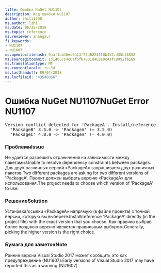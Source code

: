 ```yaml
---
title: Ошибка NuGet NU1107
description: Код ошибки NU1107
author: zhili1208
ms.author: lzhi
ms.date: 06/25/2018
ms.topic: reference
ms.reviewer: anangaur
f1_keywords:
- NU1107
- NU1607
ms.openlocfilehash: 9aaf1cb46ec9a13f74d8223410b452cd35b35852
ms.sourcegitcommit: 1d1406764c6af5fb7801d462e0c4afc9092fa569
ms.translationtype: MT
ms.contentlocale: ru-RU
ms.lasthandoff: 09/04/2018
ms.locfileid: "43546066"
---
```

# <a name="nuget-error-nu1107"></a><span data-ttu-id="506d3-103">Ошибка NuGet NU1107</span><span class="sxs-lookup"><span data-stu-id="506d3-103">NuGet Error NU1107</span></span>

<pre>Version conflict detected for 'PackageA'. Install/reference 'PackageA' v4.0.0 directly to resolve this issue.<br/>  'PackageB' 3.5.0 -> 'PackageA' (= 3.5.0)<br/>  'PackageC' 4.0.0 -> 'PackageA' (= 4.0.0)</pre>

### <a name="issue"></a><span data-ttu-id="506d3-104">Проблеми</span><span class="sxs-lookup"><span data-stu-id="506d3-104">Issue</span></span>
<span data-ttu-id="506d3-105">Не удается разрешить ограничения на зависимости между пакетами.</span><span class="sxs-lookup"><span data-stu-id="506d3-105">Unable to resolve dependency constraints between packages.</span></span> <span data-ttu-id="506d3-106">Для двух различных версий «PackageA» запрашиваем двух различных пакетов.</span><span class="sxs-lookup"><span data-stu-id="506d3-106">Two different packages are asking for two different versions of 'PackageA'.</span></span> <span data-ttu-id="506d3-107">Проект должен выбрать версию «PackageA» для использования.</span><span class="sxs-lookup"><span data-stu-id="506d3-107">The project needs to choose which version of 'PackageA' to use.</span></span>

### <a name="solution"></a><span data-ttu-id="506d3-108">Решение</span><span class="sxs-lookup"><span data-stu-id="506d3-108">Solution</span></span>
<span data-ttu-id="506d3-109">Установка/ссылки «PackageA» напрямую (в файле проекта) с точной версии, которую вы выберете.</span><span class="sxs-lookup"><span data-stu-id="506d3-109">Install/reference 'PackageA' directly (in the project file) with the exact version that you choose.</span></span>
<span data-ttu-id="506d3-110">Как правило выбрав более позднюю версию является правильным выбором.</span><span class="sxs-lookup"><span data-stu-id="506d3-110">Generally, picking the higher version is the right choice.</span></span>

### <a name="note"></a><span data-ttu-id="506d3-111">Бумага для заметок</span><span class="sxs-lookup"><span data-stu-id="506d3-111">Note</span></span>
<span data-ttu-id="506d3-112">Ранние версии Visual Studio 2017 может сообщить это как предупреждение (NU1607).</span><span class="sxs-lookup"><span data-stu-id="506d3-112">Early versions of Visual Studio 2017 may have reported this as a warning (NU1607).</span></span>

